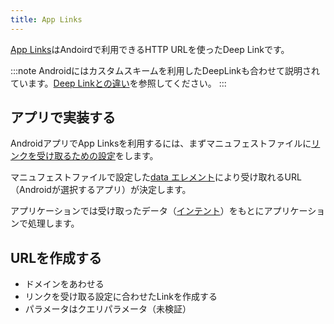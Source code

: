 ```yaml
---
title: App Links
---
```


[App Links](https://developer.android.com/training/app-links)はAndoirdで利用できるHTTP URLを使ったDeep Linkです。

:::note
Androidにはカスタムスキームを利用したDeepLinkも合わせて説明されています。[Deep Linkとの違い](https://developer.android.com/training/app-links/verify-site-associations#the-difference)を参照してください。
:::

## アプリで実装する

AndroidアプリでApp Linksを利用するには、まずマニュフェストファイルに[リンクを受け取るための設定](https://developer.android.com/training/app-links/deep-linking?hl=ja#adding-filters)をします。

マニュフェストファイルで設定した[data エレメント](https://developer.android.com/guide/topics/manifest/data-element)により受け取れるURL（Androidが選択するアプリ）が決定します。

アプリケーションでは受け取ったデータ（[インテント](https://developer.android.com/guide/components/intents-filters)）をもとにアプリケーションで処理します。

## URLを作成する

- ドメインをあわせる
- リンクを受け取る設定に合わせたLinkを作成する
- パラメータはクエリパラメータ（未検証）
